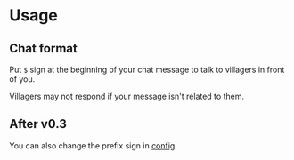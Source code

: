 # Usage

## Chat format

Put `$` sign at the beginning of your chat message to talk to villagers in front of you.

Villagers may not respond if your message isn't related to them.

## After v0.3

You can also change the prefix sign in [config](./config/main#content)
